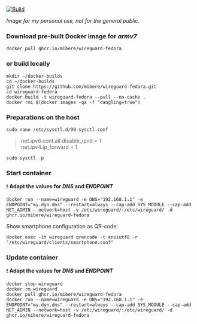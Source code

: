[![Build](https://github.com/mibere/wireguard-fedora/actions/workflows/publish-image.yml/badge.svg?branch=main)](https://github.com/mibere/wireguard-fedora/actions/workflows/publish-image.yml)

_Image for my personal use, not for the general public._

### Download pre-built Docker image for _armv7_
```
docker pull ghcr.io/mibere/wireguard-fedora
```

### or build locally
```
mkdir ~/docker-builds
cd ~/docker-builds
git clone https://github.com/mibere/wireguard-fedora.git
cd wireguard-fedora
docker build -t wireguard-fedora --pull --no-cache .
docker rmi $(docker images -qa -f "dangling=true")
```

### Preparations on the host
```
sudo nano /etc/sysctl.d/99-sysctl.conf
```

> net.ipv6.conf.all.disable_ipv6 = 1  
> net.ipv4.ip_forward = 1

```
sudo sysctl -p
```

### Start container
:exclamation: **Adapt the values for _DNS_ and _ENDPOINT_**

```
docker run --name=wireguard -e DNS="192.168.1.1" -e ENDPOINT="my.dyn.dns" --restart=always --cap-add SYS_MODULE --cap-add NET_ADMIN --network=host -v /etc/wireguard/:/etc/wireguard/ -d ghcr.io/mibere/wireguard-fedora
```

Show smartphone configuration as QR-code:
```
docker exec -it wireguard qrencode -t ansiutf8 -r "/etc/wireguard/clients/smartphone.conf"
```

### Update container
:exclamation: **Adapt the values for _DNS_ and _ENDPOINT_**

```
docker stop wireguard
docker rm wireguard
docker pull ghcr.io/mibere/wireguard-fedora
docker run --name=wireguard -e DNS="192.168.1.1" -e ENDPOINT="my.dyn.dns" --restart=always --cap-add SYS_MODULE --cap-add NET_ADMIN --network=host -v /etc/wireguard/:/etc/wireguard/ -d ghcr.io/mibere/wireguard-fedora
```
